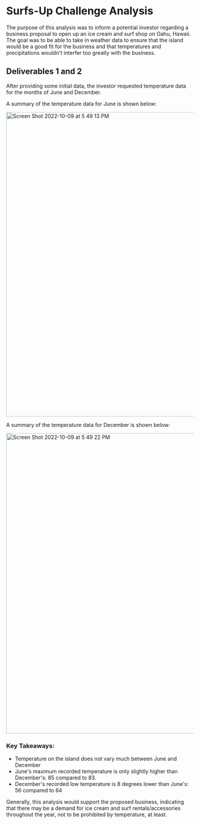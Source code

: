 # Surfs-Up Challenge Analysis

The purpose of this analysis was to inform a potential investor regarding a business proposal to open up an ice cream and surf shop on Oahu, Hawaii. The goal was to be able to take in weather data to ensure that the island would be a good fit for the business and that temperatures and precipitations wouldn't interfer too greatly with the business.

## Deliverables 1 and 2

After providing some initial data, the investor requested temperature data for the months of June and December.

A summary of the temperature data for June is shown below:

<img width="818" alt="Screen Shot 2022-10-09 at 5 49 13 PM" src="https://user-images.githubusercontent.com/108236450/194781249-d0bc210a-a0a1-45c2-b797-f32d41d40941.png">

A summary of the temperature data for December is shown below:

<img width="807" alt="Screen Shot 2022-10-09 at 5 49 22 PM" src="https://user-images.githubusercontent.com/108236450/194781261-ea70ba00-f529-47f5-ae0c-4bb5ee1074c5.png">

### Key Takeaways:
* Temperature on the island does not vary much between June and December
* June's maximum recorded temperature is only slightly higher than December's: 85 compared to 83.
* December's recorded low temperature is 8 degrees lower than June's: 56 compared to 64

Generally, this analysis would support the proposed business, indicating that there may be a demand for ice cream and surf rentals/accessories throughout the year, not to be prohibited by temperature, at least.

